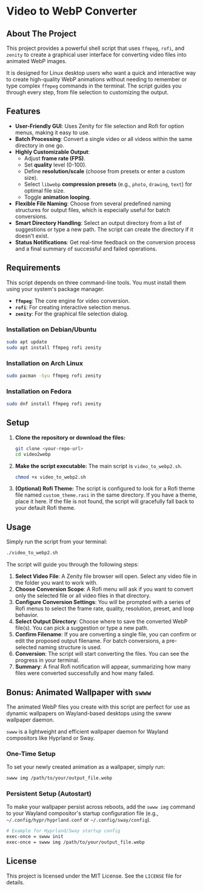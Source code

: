 # Video to WebP Converter

## About The Project

<!-- It's highly recommended to add a screenshot or a GIF of the script in action! -->
<!-- !Project Screenshot -->

This project provides a powerful shell script that uses `ffmpeg`, `rofi`, and `zenity` to create a graphical user interface for converting video files into animated WebP images.

It is designed for Linux desktop users who want a quick and interactive way to create high-quality WebP animations without needing to remember or type complex `ffmpeg` commands in the terminal. The script guides you through every step, from file selection to customizing the output.

## Features

-   **User-Friendly GUI**: Uses Zenity for file selection and Rofi for option menus, making it easy to use.
-   **Batch Processing**: Convert a single video or all videos within the same directory in one go.
-   **Highly Customizable Output**:
    -   Adjust **frame rate (FPS)**.
    -   Set **quality** level (0-100).
    -   Define **resolution/scale** (choose from presets or enter a custom size).
    -   Select `libwebp` **compression presets** (e.g., `photo`, `drawing`, `text`) for optimal file size.
    -   Toggle **animation looping**.
-   **Flexible File Naming**: Choose from several predefined naming structures for output files, which is especially useful for batch conversions.
-   **Smart Directory Handling**: Select an output directory from a list of suggestions or type a new path. The script can create the directory if it doesn't exist.
-   **Status Notifications**: Get real-time feedback on the conversion process and a final summary of successful and failed operations.

## Requirements

This script depends on three command-line tools. You must install them using your system's package manager.

-   **`ffmpeg`**: The core engine for video conversion.
-   **`rofi`**: For creating interactive selection menus.
-   **`zenity`**: For the graphical file selection dialog.

### Installation on Debian/Ubuntu

```bash
sudo apt update
sudo apt install ffmpeg rofi zenity
```

### Installation on Arch Linux

```bash
sudo pacman -Syu ffmpeg rofi zenity
```

### Installation on Fedora

```bash
sudo dnf install ffmpeg rofi zenity
```

## Setup

1.  **Clone the repository or download the files:**
    ```bash
    git clone <your-repo-url>
    cd video2webp
    ```

2.  **Make the script executable:**
    The main script is `video_to_webp2.sh`.
    ```bash
    chmod +x video_to_webp2.sh
    ```

3.  **(Optional) Rofi Theme:**
    The script is configured to look for a Rofi theme file named `custom_theme.rasi` in the same directory. If you have a theme, place it here. If the file is not found, the script will gracefully fall back to your default Rofi theme.

## Usage

Simply run the script from your terminal:

```bash
./video_to_webp2.sh
```

The script will guide you through the following steps:

1.  **Select Video File**: A Zenity file browser will open. Select any video file in the folder you want to work with.
2.  **Choose Conversion Scope**: A Rofi menu will ask if you want to convert only the selected file or all video files in that directory.
3.  **Configure Conversion Settings**: You will be prompted with a series of Rofi menus to select the frame rate, quality, resolution, preset, and loop behavior.
4.  **Select Output Directory**: Choose where to save the converted WebP file(s). You can pick a suggestion or type a new path.
5.  **Confirm Filename**: If you are converting a single file, you can confirm or edit the proposed output filename. For batch conversions, a pre-selected naming structure is used.
6.  **Conversion**: The script will start converting the files. You can see the progress in your terminal.
7.  **Summary**: A final Rofi notification will appear, summarizing how many files were converted successfully and how many failed.

## Bonus: Animated Wallpaper with `swww`

The animated WebP files you create with this script are perfect for use as dynamic wallpapers on Wayland-based desktops using the swww wallpaper daemon.

`swww` is a lightweight and efficient wallpaper daemon for Wayland compositors like Hyprland or Sway.

### One-Time Setup

To set your newly created animation as a wallpaper, simply run:

```bash
swww img /path/to/your/output_file.webp
```

### Persistent Setup (Autostart)

To make your wallpaper persist across reboots, add the `swww img` command to your Wayland compositor's startup configuration file (e.g., `~/.config/hypr/hyprland.conf` or `~/.config/sway/config`).

```sh
# Example for Hyprland/Sway startup config
exec-once = swww init
exec-once = swww img /path/to/your/output_file.webp
```

## License
This project is licensed under the MIT License. See the `LICENSE` file for details.